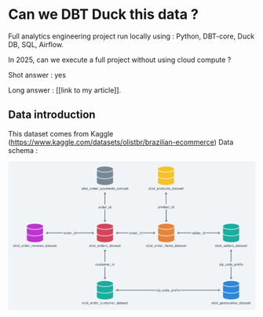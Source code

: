 # Can we DBT Duck this data ?
Full analytics engineering project run locally using : Python, DBT-core, Duck DB, SQL, Airflow.

In 2025, can we execute a full project without using cloud compute ?

Shot answer : yes

Long answer : [[link to my article]].

## Data introduction
This dataset comes from Kaggle (https://www.kaggle.com/datasets/olistbr/brazilian-ecommerce)
Data schema : 

![alt text](HRhd2Y0.png)